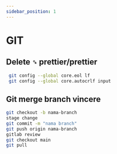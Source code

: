 ```yaml
---
sidebar_position: 1
---
```


# GIT

## Delete `␍` prettier/prettier

```bash
 git config --global core.eol lf
 git config --global core.autocrlf input
```

## Git merge branch vincere

```bash
git checkout -b nama-branch
stage change
git commit -m "nama branch"
git push origin nama-branch
gitlab review
git checkout main
git pull
```
